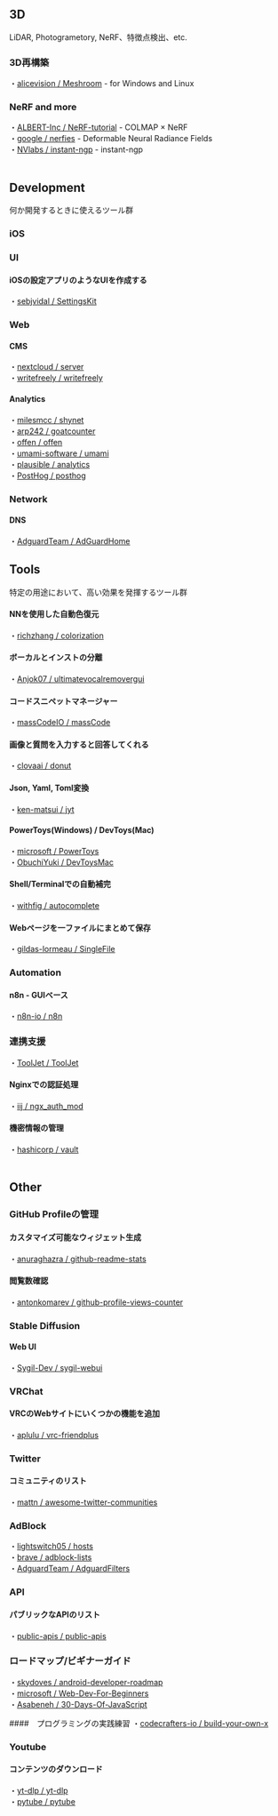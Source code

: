 <!-- 記法
メインカテゴリ(興味の対象全体の概念)を#, サブカテゴリを##/###, サブカテゴリよりも細分化された具体的なプロジェクト名などを####とする。
各項目は以下の形式で記載する。
・[リポジトリ名](リンク) - 説明
 -->

## 3D
LiDAR, Photogrametory, NeRF、特徴点検出、etc.
### 3D再構築
・[alicevision / Meshroom](https://github.com/alicevision/Meshroom) - for Windows and Linux  

### NeRF and more
・[ALBERT-Inc / NeRF-tutorial](https://github.com/ALBERT-Inc/NeRF-tutorial) - COLMAP × NeRF  
・[google / nerfies](https://github.com/google/nerfies) - Deformable Neural Radiance Fields  
・[NVlabs / instant-ngp](https://github.com/NVlabs/instant-ngp) - instant-ngp  
<br>

## Development
何か開発するときに使えるツール群
### iOS
### UI
#### iOSの設定アプリのようなUIを作成する
・[sebjvidal / SettingsKit](https://github.com/sebjvidal/SettingsKit)  

### Web
#### CMS
・[nextcloud / server](https://github.com/nextcloud/server)  
・[writefreely / writefreely](https://github.com/writefreely/writefreely)  

#### Analytics
・[milesmcc / shynet](https://github.com/milesmcc/shynet)  
・[arp242 / goatcounter](https://github.com/arp242/goatcounter)  
・[offen / offen](https://github.com/offen/offen)  
・[umami-software / umami](https://github.com/umami-software/umami)  
・[plausible / analytics](https://github.com/plausible/analytics)  
・[PostHog / posthog](https://github.com/PostHog/posthog)  

### Network
#### DNS
・[AdguardTeam / AdGuardHome](https://github.com/AdguardTeam/AdGuardHome)
<br>

## Tools
特定の用途において、高い効果を発揮するツール群
#### NNを使用した自動色復元
・[richzhang / colorization](https://github.com/richzhang/colorization)  

#### ボーカルとインストの分離
・[Anjok07 / ultimatevocalremovergui](https://github.com/Anjok07/ultimatevocalremovergui)  

#### コードスニペットマネージャー
・[massCodeIO / massCode](https://github.com/massCodeIO/massCode)  

#### 画像と質問を入力すると回答してくれる
・[clovaai / donut](https://github.com/clovaai/donut)  

#### Json, Yaml, Toml変換
・[ken-matsui / jyt](https://github.com/ken-matsui/jyt)  

#### PowerToys(Windows) / DevToys(Mac)
・[microsoft / PowerToys](https://github.com/microsoft/PowerToys)  
・[ObuchiYuki / DevToysMac](https://github.com/ObuchiYuki/DevToysMac)  

#### Shell/Terminalでの自動補完
・[withfig / autocomplete](https://github.com/withfig/autocomplete)  

#### Webページを一ファイルにまとめて保存
・[gildas-lormeau / SingleFile](https://github.com/gildas-lormeau/SingleFile)  

### Automation
#### n8n - GUIベース
・[n8n-io / n8n](https://github.com/n8n-io/n8n)  

### 連携支援
・[ToolJet / ToolJet](https://github.com/ToolJet/ToolJet)  

#### Nginxでの認証処理
・[iij / ngx_auth_mod](https://github.com/iij/ngx_auth_mod)  

#### 機密情報の管理
・[hashicorp / vault](https://github.com/hashicorp/vault)  
<br>

## Other
<!--上に掲載する基準には達していないツール群-->
<!--内容が増えたら上への移動を検討-->
### GitHub Profileの管理
#### カスタマイズ可能なウィジェット生成
・[anuraghazra / github-readme-stats](https://github.com/anuraghazra/github-readme-stats)  
#### 閲覧数確認
・[antonkomarev / github-profile-views-counter](https://github.com/antonkomarev/github-profile-views-counter)  

### Stable Diffusion
#### Web UI
・[Sygil-Dev / sygil-webui](https://github.com/Sygil-Dev/sygil-webui)  

### VRChat
#### VRCのWebサイトにいくつかの機能を追加
・[aplulu / vrc-friendplus](https://github.com/aplulu/vrc-friendplus)  

### Twitter
#### コミュニティのリスト
・[mattn / awesome-twitter-communities](https://github.com/mattn/awesome-twitter-communities)  

### AdBlock
・[lightswitch05 / hosts](https://github.com/lightswitch05/hosts)  
・[brave / adblock-lists](https://github.com/brave/adblock-lists)  
・[AdguardTeam / AdguardFilters](https://github.com/AdguardTeam/AdguardFilters)  

### API
#### パブリックなAPIのリスト
・[public-apis / public-apis](https://github.com/public-apis/public-apis)  

### ロードマップ/ビギナーガイド
・[skydoves / android-developer-roadmap](https://github.com/skydoves/android-developer-roadmap)  
・[microsoft / Web-Dev-For-Beginners](https://github.com/microsoft/Web-Dev-For-Beginners)  
・[Asabeneh / 30-Days-Of-JavaScript](https://github.com/Asabeneh/30-Days-Of-JavaScript)  

####　プログラミングの実践練習
・[codecrafters-io / build-your-own-x](https://github.com/codecrafters-io/build-your-own-x)  

### Youtube
#### コンテンツのダウンロード
・[yt-dlp / yt-dlp](https://github.com/yt-dlp/yt-dlp)  
・[pytube / pytube](https://github.com/pytube/pytube)  
<br>
